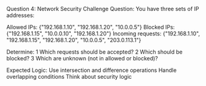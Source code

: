 Question 4: Network Security Challenge
Question: You have three sets of IP addresses:

Allowed IPs: {"192.168.1.10", "192.168.1.20", "10.0.0.5"}
Blocked IPs: {"192.168.1.15", "10.0.0.10", "192.168.1.20"}
Incoming requests: {"192.168.1.10", "192.168.1.15", "192.168.1.20", "10.0.0.5", "203.0.113.1"}

Determine: 
1 Which requests should be accepted? 
2 Which should be blocked? 
3 Which are unknown (not in allowed or blocked)?

Expected Logic:
Use intersection and difference operations
Handle overlapping conditions
Think about security logic